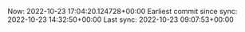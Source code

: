 Now: 2022-10-23 17:04:20.124728+00:00 Earliest commit since sync: 2022-10-23 14:32:50+00:00 Last sync: 2022-10-23 09:07:53+00:00
